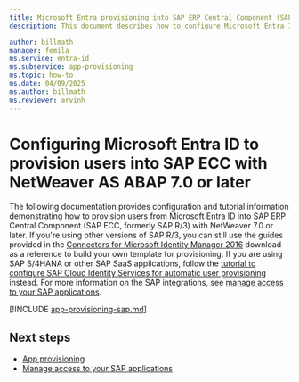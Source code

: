 ```yaml
---
title: Microsoft Entra provisioning into SAP ERP Central Component (SAP ECC, formerly SAP R/3) with NetWeaver AS ABAP 7.0 or later.
description: This document describes how to configure Microsoft Entra ID to provision users into SAP ERP Central Component (SAP ECC, formerly SAP R/3) with NetWeaver AS ABAP 7.0 or later.

author: billmath
manager: femila
ms.service: entra-id
ms.subservice: app-provisioning
ms.topic: how-to
ms.date: 04/09/2025
ms.author: billmath
ms.reviewer: arvinh
---
```


# Configuring Microsoft Entra ID to provision users into SAP ECC with NetWeaver AS ABAP 7.0 or later
The following documentation provides configuration and tutorial information demonstrating how to provision users from Microsoft Entra ID into SAP ERP Central Component (SAP ECC, formerly SAP R/3) with NetWeaver 7.0 or later. If you're using other versions of SAP R/3, you can still use the guides provided in the [Connectors for Microsoft Identity Manager 2016](https://www.microsoft.com/download/details.aspx?id=51495) download as a reference to build your own template for provisioning. If you are using SAP S/4HANA or other SAP SaaS applications, follow the [tutorial to configure SAP Cloud Identity Services for automatic user provisioning](~/identity/saas-apps/sap-cloud-platform-identity-authentication-provisioning-tutorial.md) instead. For more information on the SAP integrations, see [manage access to your SAP applications](~/id-governance/sap.md).


[!INCLUDE [app-provisioning-sap.md](~/includes/app-provisioning-sap.md)]

## Next steps

- [App provisioning](user-provisioning.md)
- [Manage access to your SAP applications](~/id-governance/sap.md)

